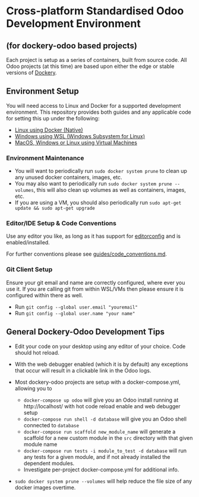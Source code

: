 # Cross-platform Standardised Odoo Development Environment
## (for dockery-odoo based projects)

Each project is setup as a series of containers, built from source code.
All Odoo projects (at this time) are based upon either the edge or stable versions of [Dockery](https://xoe-labs.github.io/dockery-odoo/).

## Environment Setup
You will need access to Linux and Docker for a supported development environment.
This repository provides both guides and any applicable code for setting this up under the following:

  * [Linux using Docker (Native)](guides/linux_native.md)
  * [Windows using WSL (Windows Subsystem for Linux)](guides/windows_subsystem_for_linux.md)
  * [MacOS, Windows or Linux using Virtual Machines](guides/virtual_machine_using_vagrant.md)

### Environment Maintenance
  
  * You will want to periodically run `sudo docker system prune` to clean up any unused docker containers, images, etc.
  * You may also want to periodically run `sudo docker system prune --volumes`, this will also clean up volumes as well as containers, images, etc.
  * If you are using a VM, you should also periodically run `sudo apt-get update && sudo apt-get upgrade`

### Editor/IDE Setup & Code Conventions
Use any editor you like, as long as it has support for [editorconfig](https://editorconfig.org/) and is enabled/installed.

For further conventions please see [guides/code_conventions.md](guides/code_conventions.md).

### Git Client Setup
Ensure your git email and name are correctly configured, where ever you use it. If you are calling git from within WSL/VMs then please ensure it is configured within there as well.

 * Run `git config --global user.email "youremail"`
 * Run `git config --global user.name "your name"`

## General Dockery-Odoo Development Tips
  * Edit your code on your desktop using any editor of your choice. Code should hot reload.
  * With the web debugger enabled (which it is by default) any exceptions that occur will result in a clickable link in the Odoo logs.

  * Most dockery-odoo projects are setup with a docker-compose.yml, allowing you to
    * `docker-compose up odoo` will give you an Odoo install running at
      http://localhost/ with hot code reload enable and web debugger setup
    * `docker-compose run shell -d database` will give you an Odoo
      shell connected to `database`
    * `docker-compose run scaffold new_module_name` will generate a scaffold
      for a new custom module in the `src` directory with that given module name
    * `docker-compose run tests -i module_to_test -d database` will run any tests 
      for a given module, and if not already installed the dependent modules.
    * Investigate per-project docker-compose.yml for additional info.
  * `sudo docker system prune --volumes` will help reduce the file size of any docker images overtime.
